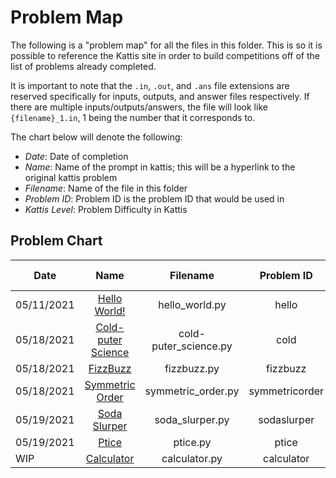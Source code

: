 # Problem Map
The following is a "problem map" for all the files in this folder. This is so it is possible to reference the Kattis site in order to build competitions off of the list of problems already completed.

It is important to note that the ```.in```, ```.out```, and ```.ans``` file extensions are reserved specifically for inputs, outputs, and answer files respectively. If there are multiple inputs/outputs/answers, the file will look like ```{filename}_1.in```, 1 being the number that it corresponds to.

The chart below will denote the following:
* *Date*: Date of completion
* *Name*: Name of the prompt in kattis; this will be a hyperlink to the original kattis problem
* *Filename*: Name of the file in this folder
* *Problem ID*: Problem ID is the problem ID that would be used in 
* *Kattis Level*: Problem Difficulty in Kattis

## Problem Chart
| Date | Name | Filename |Problem ID| Kattis Level |
|------|:----:|:--------:|:--------:|-------------:|
|05/11/2021|[Hello World!](https://open.kattis.com/problems/hello)|hello_world.py|hello|1.2|
|05/18/2021|[Cold-puter Science](https://open.kattis.com/problems/cold)|cold-puter_science.py|cold|1.2|
|05/18/2021|[FizzBuzz](https://open.kattis.com/problems/fizzbuzz)|fizzbuzz.py|fizzbuzz|1.3|
|05/18/2021|[Symmetric Order](https://open.kattis.com/problems/symmetricorder<Paste>)|symmetric_order.py|symmetricorder|1.5|
|05/19/2021|[Soda Slurper](https://open.kattis.com/problems/sodaslurper)|soda_slurper.py|sodaslurper|1.5|
|05/19/2021|[Ptice](https://open.kattis.com/problems/ptice)|ptice.py|ptice|1.5|
|WIP|[Calculator](https://open.kattis.com/problems/calculator)|calculator.py|calculator|3.0|